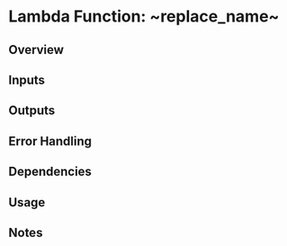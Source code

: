 # Lambda Function: ~replace_name~

## Overview

<!--
    Describe the main goal of this function.
    Provide an overview of what problem it solves and how it works.
-->

## Inputs

<!-- What data or parameters does this function require? Include types and any important details. -->

## Outputs

<!-- What does the function return? Include example output and structure. -->

## Error Handling

<!-- How does the Lambda function handle errors? Include error codes or error messages if applicable. -->

## Dependencies

<!-- Any external services, APIs, or resources the function relies on. -->

## Usage

<!--
    Explain how the function is triggered or invoked.
    Include any setup, authentication, or configuration required. Do NOT include specific credentials here (e.g., user/pass).
-->

## Notes

<!--
    Mention any additional considerations such as performance, security, or limitations.
    You may also include known issues or future updates if applicable.
-->
